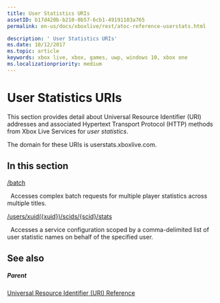 ```yaml
---
title: User Statistics URIs
assetID: b17d420b-b210-0b57-6cb1-49191103a765
permalink: en-us/docs/xboxlive/rest/atoc-reference-userstats.html

description: ' User Statistics URIs'
ms.date: 10/12/2017
ms.topic: article
keywords: xbox live, xbox, games, uwp, windows 10, xbox one
ms.localizationpriority: medium
---
```

# User Statistics URIs
 
This section provides detail about Universal Resource Identifier (URI) addresses and associated Hypertext Transport Protocol (HTTP) methods from Xbox Live Services for *user statistics*.
 
The domain for these URIs is userstats.xboxlive.com.
 
<a id="ID4EDB"></a>

 
## In this section

[/batch](uri-batch.md)

&nbsp;&nbsp;Accesses complex batch requests for multiple player statistics across multiple titles.

[/users/xuid({xuid})/scids/{scid}/stats](uri-usersxuidscidsscidstats.md)

&nbsp;&nbsp;Accesses a service configuration scoped by a comma-delimited list of user statistic names on behalf of the specified user.
 
<a id="ID4EMB"></a>

 
## See also
 
<a id="ID4EOB"></a>

 
##### Parent 

[Universal Resource Identifier (URI) Reference](../atoc-xboxlivews-reference-uris.md)

   